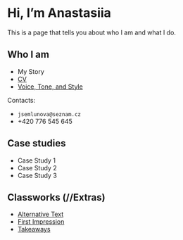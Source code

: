 # Hi, I’m Anastasiia

This is a page that tells you about who I am and what I do.

## Who I am

- My Story
- [CV](04-experience)
- [Voice, Tone, and Style](05-voice-and-tone)

Contacts:
- `jsemlunova@seznam.cz`
- +420 776 545 645

## Case studies

- Case Study 1
- Case Study 2
- Case Study 3

## Classworks (//Extras)

- [Alternative Text](01-character-description)
- [First Impression](02-first-impression)
- [Takeaways](takeaways)
